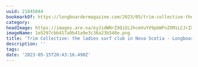 ```yaml
---
uuid: 21845844
bookmarkOf: https://longboardermagazine.com/2023/05/trim-collective-the-ladies-surf-club-in-nova-scotia/
category: 
headImage: https://images.are.na/eyJidWNrZXQiOiJhcmVuYV9pbWFnZXMiLCJrZXkiOiIyMTg0NTg0NC9vcmlnaW5hbF8xZTUyOTdjYmI0MTdhOWI0MWE5ZTNjMzZhMjNiNTQwZS5wbmciLCJlZGl0cyI6eyJyZXNpemUiOnsid2lkdGgiOjEyMDAsImhlaWdodCI6MTIwMCwiZml0IjoiaW5zaWRlIiwid2l0aG91dEVubGFyZ2VtZW50Ijp0cnVlfSwid2VicCI6eyJxdWFsaXR5Ijo5MH0sImpwZWciOnsicXVhbGl0eSI6OTB9LCJyb3RhdGUiOm51bGx9fQ==?bc=0
imageName: 1e5297cbb417a9b41a9e3c36a23b540e.png
title: 'Trim Collective: the ladies surf club in Nova Scotia - Longboarder Magazine'
description: ''
tags: 
date: '2023-05-15T20:43:16.490Z'
---
```

